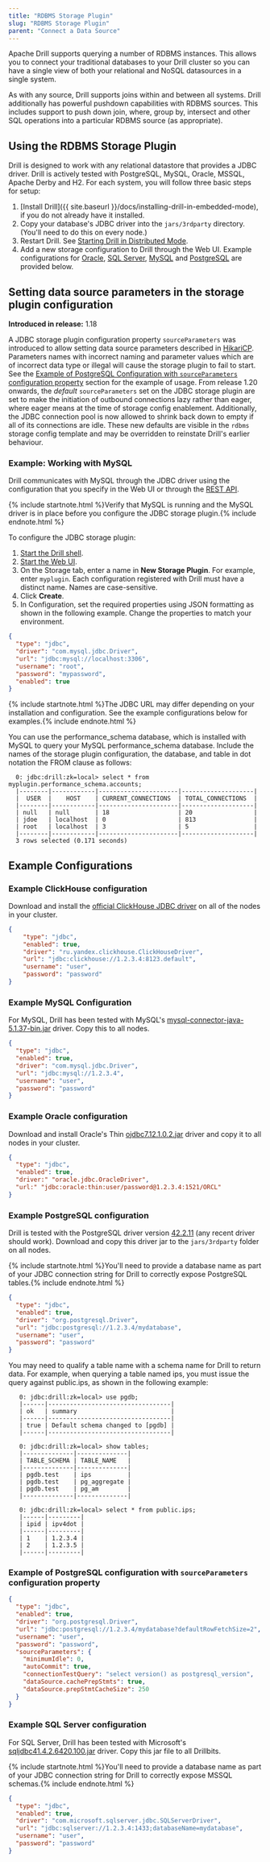 ```yaml
---
title: "RDBMS Storage Plugin"
slug: "RDBMS Storage Plugin"
parent: "Connect a Data Source"
---
```

Apache Drill supports querying a number of RDBMS instances. This allows you to connect your traditional databases to your Drill cluster so you can have a single view of both your relational and NoSQL datasources in a single system.

As with any source, Drill supports joins within and between all systems. Drill additionally has powerful pushdown capabilities with RDBMS sources. This includes support to push down join, where, group by, intersect and other SQL operations into a particular RDBMS source (as appropriate).

## Using the RDBMS Storage Plugin

Drill is designed to work with any relational datastore that provides a JDBC driver. Drill is actively tested with
 PostgreSQL, MySQL, Oracle, MSSQL, Apache Derby and H2. For each system, you will follow three basic steps for setup:

  1. [Install Drill]({{ site.baseurl }}/docs/installing-drill-in-embedded-mode), if you do not already have it installed.
  2. Copy your database's JDBC driver into the `jars/3rdparty` directory. (You'll need to do this on every node.)
  3. Restart Drill. See [Starting Drill in Distributed Mode]({{site.baseurl}}/docs/starting-drill-in-distributed-mode/).
  4. Add a new storage configuration to Drill through the Web UI. Example configurations for [Oracle](#example-oracle-configuration), [SQL Server](#example-sql-server-configuration), [MySQL](#example-mysql-configuration) and [PostgreSQL](#example-postgres-configuration) are provided below.

## Setting data source parameters in the storage plugin configuration

**Introduced in release:** 1.18

A JDBC storage plugin configuration property `sourceParameters` was introduced to allow setting data source parameters described in [HikariCP](https://github.com/brettwooldridge/HikariCP#configuration-knobs-baby).  Parameters names with incorrect naming and parameter values which are of incorrect data type or illegal will cause the storage plugin to fail to start.  See the [Example of PostgreSQL Configuration with `sourceParameters` configuration property](#example-of-postgres-configuration-with-sourceparameters-configuration-property) section for the example of usage.  From release 1.20 onwards, the _default_  `sourceParameters` set on the JDBC storage plugin are set to make the initiation of outbound connections lazy rather than eager, where eager means at the time of storage config enablement.  Additionally, the JDBC connection pool is now allowed to shrink back down to empty if all of its connections are idle.  These new defaults are visible in the `rdbms` storage config template and may be overridden to reinstate Drill's earlier behaviour.

### Example: Working with MySQL

Drill communicates with MySQL through the JDBC driver using the configuration that you specify in the Web UI or through the [REST API]({{site.baseurl}}/docs/plugin-configuration-basics/#storage-plugin-rest-api).

{% include startnote.html %}Verify that MySQL is running and the MySQL driver is in place before you configure the JDBC storage plugin.{% include endnote.html %}

To configure the JDBC storage plugin:

1. [Start the Drill shell]({{site.baseurl}}/docs/starting-drill-on-linux-and-mac-os-x/).
2. [Start the Web UI]({{site.baseurl}}/docs/starting-the-web-console/).
3. On the Storage tab, enter a name in **New Storage Plugin**. For example, enter `myplugin`.
   Each configuration registered with Drill must have a distinct name. Names are case-sensitive.
4. Click **Create**.
5. In Configuration, set the required properties using JSON formatting as shown in the following example. Change the properties to match your environment.
```json
{
  "type": "jdbc",
  "driver": "com.mysql.jdbc.Driver",
  "url": "jdbc:mysql://localhost:3306",
  "username": "root",
  "password": "mypassword",
  "enabled": true
}
```

{% include startnote.html %}The JDBC URL may differ depending on your installation and configuration. See the example configurations below for examples.{% include endnote.html %}

You can use the performance_schema database, which is installed with MySQL to query your MySQL performance_schema database. Include the names of the storage plugin configuration, the database, and table in dot notation the FROM clause as follows:

      0: jdbc:drill:zk=local> select * from myplugin.performance_schema.accounts;
      |--------|------------|----------------------|--------------------|
      |  USER  |    HOST    | CURRENT_CONNECTIONS  | TOTAL_CONNECTIONS  |
      |--------|------------|----------------------|--------------------|
      | null   | null       | 18                   | 20                 |
      | jdoe   | localhost  | 0                    | 813                |
      | root   | localhost  | 3                    | 5                  |
      |--------|------------|----------------------|--------------------|
      3 rows selected (0.171 seconds)




## Example Configurations

### Example ClickHouse configuration
Download and install the [official ClickHouse JDBC driver](https://github.com/ClickHouse/clickhouse-jdbc) on all of the nodes in your cluster.

```json
{
	"type": "jdbc",
	"enabled": true,
	"driver": "ru.yandex.clickhouse.ClickHouseDriver",
	"url": "jdbc:clickhouse://1.2.3.4:8123.default",
	"username": "user",
	"password": "password"
}
```

### Example MySQL Configuration

For MySQL, Drill has been tested with MySQL's [mysql-connector-java-5.1.37-bin.jar](http://dev.mysql.com/downloads/connector/j/) driver. Copy this to all nodes.
```json
{
  "type": "jdbc",
  "enabled": true,
  "driver": "com.mysql.jdbc.Driver",
  "url": "jdbc:mysql://1.2.3.4",
  "username": "user",
  "password": "password"
}
```

### Example Oracle configuration

Download and install Oracle's Thin [ojdbc7.12.1.0.2.jar](http://www.oracle.com/technetwork/database/features/jdbc/default-2280470.html) driver and copy it to all nodes in your cluster.

```json
{
  "type": "jdbc",
  "enabled": true,
  "driver:" "oracle.jdbc.OracleDriver",
  "url:" "jdbc:oracle:thin:user/password@1.2.3.4:1521/ORCL"
}
```

### Example PostgreSQL configuration

Drill is tested with the PostgreSQL driver version [42.2.11](https://mvnrepository.com/artifact/org.postgresql/postgresql) (any recent driver should work).
 Download and copy this driver jar to the `jars/3rdparty` folder on all nodes.

{% include startnote.html %}You'll need to provide a database name as part of your JDBC connection string for Drill to correctly expose PostgreSQL tables.{% include endnote.html %}

```json
{
  "type": "jdbc",
  "enabled": true,
  "driver": "org.postgresql.Driver",
  "url": "jdbc:postgresql://1.2.3.4/mydatabase",
  "username": "user",
  "password": "password"
}
```

You may need to qualify a table name with a schema name for Drill to return data. For example, when querying a table named ips, you must issue the query against public.ips, as shown in the following example:

       0: jdbc:drill:zk=local> use pgdb;
       |------|----------------------------------|
       | ok   | summary                          |
       |------|----------------------------------|
       | true | Default schema changed to [pgdb] |
       |------|----------------------------------|

       0: jdbc:drill:zk=local> show tables;
       |--------------|--------------|
       | TABLE_SCHEMA | TABLE_NAME   |
       |--------------|--------------|
       | pgdb.test    | ips          |
       | pgdb.test    | pg_aggregate |
       | pgdb.test    | pg_am        |
       |--------------|--------------|

       0: jdbc:drill:zk=local> select * from public.ips;
       |------|---------|
       | ipid | ipv4dot |
       |------|---------|
       | 1    | 1.2.3.4 |
       | 2    | 1.2.3.5 |
       |------|---------|

### Example of PostgreSQL configuration with `sourceParameters` configuration property
```json
{
  "type": "jdbc",
  "enabled": true,
  "driver": "org.postgresql.Driver",
  "url": "jdbc:postgresql://1.2.3.4/mydatabase?defaultRowFetchSize=2",
  "username": "user",
  "password": "password",
  "sourceParameters": {
    "minimumIdle": 0,
    "autoCommit": true,
    "connectionTestQuery": "select version() as postgresql_version",
    "dataSource.cachePrepStmts": true,
    "dataSource.prepStmtCacheSize": 250
  }
}
```

### Example SQL Server configuration

For SQL Server, Drill has been tested with Microsoft's  [sqljdbc41.4.2.6420.100.jar](https://www.microsoft.com/en-US/download/details.aspx?id=11774) driver. Copy this jar file to all Drillbits.

{% include startnote.html %}You'll need to provide a database name as part of your JDBC connection string for Drill to correctly expose MSSQL schemas.{% include endnote.html %}
```json
{
  "type": "jdbc",
  "enabled": true,
  "driver": "com.microsoft.sqlserver.jdbc.SQLServerDriver",
  "url": "jdbc:sqlserver://1.2.3.4:1433;databaseName=mydatabase",
  "username": "user",
  "password": "password"
}
```

